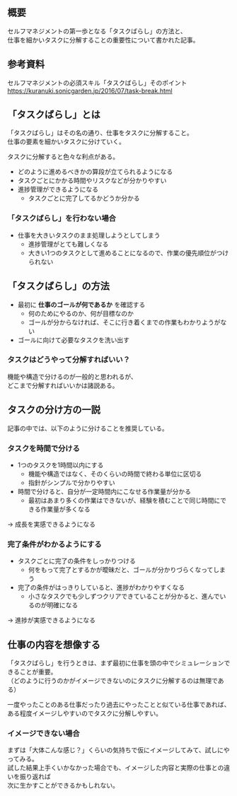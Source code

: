 ## 概要
セルフマネジメントの第一歩となる「タスクばらし」の方法と、  
仕事を細かいタスクに分解することの重要性について書かれた記事。

## 参考資料
セルフマネジメントの必須スキル「タスクばらし」そのポイント  
https://kuranuki.sonicgarden.jp/2016/07/task-break.html

## 「タスクばらし」とは
「タスクばらし」はその名の通り、仕事をタスクに分解すること。  
仕事の要素を細かいタスクに分けていく。

タスクに分解すると色々な利点がある。

* どのように進めるべきかの算段が立てられるようになる
* タスクごとにかかる時間やリスクなどが分かりやすい
* 進捗管理ができるようになる
  - タスクごとに完了してるかどうか分かる

### 「タスクばらし」を行わない場合
* 仕事を大きいタスクのまま処理しようとしてしまう
  - 進捗管理がとても難しくなる
  - 大きい1つのタスクとして進めることになるので、作業の優先順位がつけられない

## 「タスクばらし」の方法
* 最初に **仕事のゴールが何であるか** を確認する
  - 何のためにやるのか、何が目標なのか
  - ゴールが分からなければ、そこに行き着くまでの作業もわかりようがない
* ゴールに向けて必要なタスクを洗い出す

### タスクはどうやって分解すればいい？
機能や構造で分けるのが一般的と思われるが、  
どこまで分解すればいいかは諸説ある。

## タスクの分け方の一説
記事の中では、以下のように分けることを推奨している。

### タスクを時間で分ける
* 1つのタスクを1時間以内にする
  - 機能や構造ではなく、そのくらいの時間で終わる単位に区切る
  - 指針がシンプルで分かりやすい
* 時間で分けると、自分が一定時間内にこなせる作業量が分かる
  - 最初はあまり多くの作業はできないが、経験を積むことで同じ時間にできる作業量が多くなる

-> 成長を実感できるようになる

### 完了条件がわかるようにする
* タスクごとに完了の条件をしっかりつける
  - 何をもって完了とするかが曖昧だと、ゴールが分かりづらくなってしまう
* 完了の条件がはっきりしていると、進捗がわかりやすくなる
  - 小さなタスクでも少しずつクリアできていることが分かると、進んでいるのが明確になる

-> 進捗が実感できるようになる

## 仕事の内容を想像する
「タスクばらし」を行うときは、まず最初に仕事を頭の中でシミュレーションできることが重要。  
（どのように行うのかがイメージできないのにタスクに分解するのは無理である）

一度やったことのある仕事だったり過去にやったことと似ている仕事であれば、
ある程度イメージしやすいのでタスクに分解しやすい。

### イメージできない場合
まずは「大体こんな感じ？」くらいの気持ちで仮にイメージしてみて、試しにやってみる。  
試した結果上手くいかなかった場合でも、イメージした内容と実際の仕事との違いを振り返れば  
次に生かすことができるかもしれない。